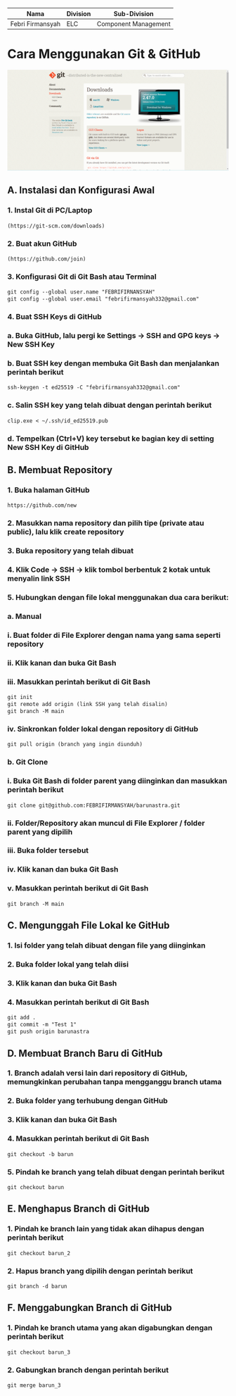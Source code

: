 | Nama  | Division        | Sub-Division  |
| ----- | ---------- | ---------- |
| Febri Firmansyah   | ELC | Component Management |

# Cara Menggunakan Git & GitHub
![git-github](/images/git.png)
## A. Instalasi dan Konfigurasi Awal
### 1. Instal Git di PC/Laptop
    (https://git-scm.com/downloads)

### 2. Buat akun GitHub
    (https://github.com/join)
### 3. Konfigurasi Git di Git Bash atau Terminal

    git config --global user.name "FEBRIFIRNANSYAH"
    git config --global user.email "febrifirmansyah332@gmail.com"

### 4. Buat SSH Keys di GitHub
### a. Buka GitHub, lalu pergi ke Settings -> SSH and GPG keys -> New SSH Key
### b. Buat SSH key dengan membuka Git Bash dan menjalankan perintah berikut
    ssh-keygen -t ed25519 -C "febrifirmansyah332@gmail.com"
    
### c. Salin SSH key yang telah dibuat dengan perintah berikut
 
    clip.exe < ~/.ssh/id_ed25519.pub
   
### d. Tempelkan (Ctrl+V) key tersebut ke bagian key di setting New SSH Key di GitHub

## B. Membuat Repository
### 1. Buka halaman GitHub
    https://github.com/new
### 2. Masukkan nama repository dan pilih tipe (private atau public), lalu klik create repository
### 3. Buka repository yang telah dibuat
### 4. Klik Code -> SSH -> klik tombol berbentuk 2 kotak untuk menyalin link SSH
### 5. Hubungkan dengan file lokal menggunakan dua cara berikut:
### a. Manual 
### i. Buat folder di File Explorer dengan nama yang sama seperti repository
### ii. Klik kanan dan buka Git Bash
### iii. Masukkan perintah berikut di Git Bash

    git init
    git remote add origin (link SSH yang telah disalin)
    git branch -M main
  
### iv. Sinkronkan folder lokal dengan repository di GitHub
 
    git pull origin (branch yang ingin diunduh)
    
### b. Git Clone
### i. Buka Git Bash di folder parent yang diinginkan dan masukkan perintah berikut

    git clone git@github.com:FEBRIFIRMANSYAH/barunastra.git

### ii. Folder/Repository akan muncul di File Explorer / folder parent yang dipilih
### iii. Buka folder tersebut
### iv. Klik kanan dan buka Git Bash
### v. Masukkan perintah berikut di Git Bash

    git branch -M main


## C. Mengunggah File Lokal ke GitHub
### 1. Isi folder yang telah dibuat dengan file yang diinginkan
### 2. Buka folder lokal yang telah diisi
### 3. Klik kanan dan buka Git Bash
### 4. Masukkan perintah berikut di Git Bash

    git add .
    git commit -m "Test 1"
    git push origin barunastra


## D. Membuat Branch Baru di GitHub
### 1. Branch adalah versi lain dari repository di GitHub, memungkinkan perubahan tanpa mengganggu branch utama
### 2. Buka folder yang terhubung dengan GitHub
### 3. Klik kanan dan buka Git Bash
### 4. Masukkan perintah berikut di Git Bash

    git checkout -b barun

### 5. Pindah ke branch yang telah dibuat dengan perintah berikut

    git checkout barun


## E. Menghapus Branch di GitHub
### 1. Pindah ke branch lain yang tidak akan dihapus dengan perintah berikut
  
    git checkout barun_2

### 2. Hapus branch yang dipilih dengan perintah berikut

    git branch -d barun


## F. Menggabungkan Branch di GitHub
### 1. Pindah ke branch utama yang akan digabungkan dengan perintah berikut
  
    git checkout barun_3
  
### 2. Gabungkan branch dengan perintah berikut
   
    git merge barun_3
  